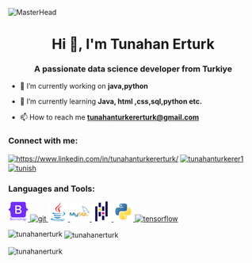 ![MasterHead](https://uwo.ca/sci/datascience/img/Placeholders/Data%20Science%20Slide.jpg)

<h1 align="center">Hi 👋, I'm Tunahan Erturk</h1>
<h3 align="center">A passionate data science developer from Turkiye</h3>

- 🔭 I’m currently working on **java,python** 

- 🌱 I’m currently learning **Java, html ,css,sql,python etc.**

- 📫 How to reach me **tunahanturkererturk@gmail.com**

<h3 align="left">Connect with me:</h3>
<p align="left">
<a href="https://www.linkedin.com/in/tunahanturkererturk/" target="blank"><img align="center" src="https://raw.githubusercontent.com/rahuldkjain/github-profile-readme-generator/master/src/images/icons/Social/linked-in-alt.svg" alt="https://www.linkedin.com/in/tunahanturkererturk/" height="30" width="40" /></a>
<a href="https://www.hackerrank.com/tunahanturkerer1" target="blank"><img align="center" src="https://raw.githubusercontent.com/rahuldkjain/github-profile-readme-generator/master/src/images/icons/Social/hackerrank.svg" alt="tunahanturkerer1" height="30" width="40" /></a>
<a href="https://www.leetcode.com/tunish" target="blank"><img align="center" src="https://raw.githubusercontent.com/rahuldkjain/github-profile-readme-generator/master/src/images/icons/Social/leet-code.svg" alt="tunish" height="30" width="40" /></a>

</p>

<h3 align="left">Languages and Tools:</h3>
<p align="left"> <a href="https://getbootstrap.com" target="_blank" rel="noreferrer"> <img src="https://raw.githubusercontent.com/devicons/devicon/master/icons/bootstrap/bootstrap-plain-wordmark.svg" alt="bootstrap" width="40" height="40"/> </a> <a href="https://git-scm.com/" target="_blank" rel="noreferrer"> <img src="https://www.vectorlogo.zone/logos/git-scm/git-scm-icon.svg" alt="git" width="40" height="40"/> </a> <a href="https://www.java.com" target="_blank" rel="noreferrer"> <img src="https://raw.githubusercontent.com/devicons/devicon/master/icons/java/java-original.svg" alt="java" width="40" height="40"/> </a> <a href="https://www.mysql.com/" target="_blank" rel="noreferrer"> <img src="https://raw.githubusercontent.com/devicons/devicon/master/icons/mysql/mysql-original-wordmark.svg" alt="mysql" width="40" height="40"/> </a> <a href="https://pandas.pydata.org/" target="_blank" rel="noreferrer"> <img src="https://raw.githubusercontent.com/devicons/devicon/2ae2a900d2f041da66e950e4d48052658d850630/icons/pandas/pandas-original.svg" alt="pandas" width="40" height="40"/> </a> <a href="https://www.python.org" target="_blank" rel="noreferrer"> <img src="https://raw.githubusercontent.com/devicons/devicon/master/icons/python/python-original.svg" alt="python" width="40" height="40"/> </a> <a href="https://www.tensorflow.org" target="_blank" rel="noreferrer"> <img src="https://www.vectorlogo.zone/logos/tensorflow/tensorflow-icon.svg" alt="tensorflow" width="40" height="40"/> </a> </p>

<p><img align="left" src="https://github-readme-stats.vercel.app/api/top-langs?username=tunahanerturk&show_icons=true&locale=en&layout=compact" alt="tunahanerturk" /></p>

<p>&nbsp;<img align="center" src="https://github-readme-stats.vercel.app/api?username=tunahanerturk&show_icons=true&locale=en" alt="tunahanerturk" /></p>

<p><img align="center" src="https://github-readme-streak-stats.herokuapp.com/?user=tunahanerturk&" alt="tunahanerturk" /></p>
